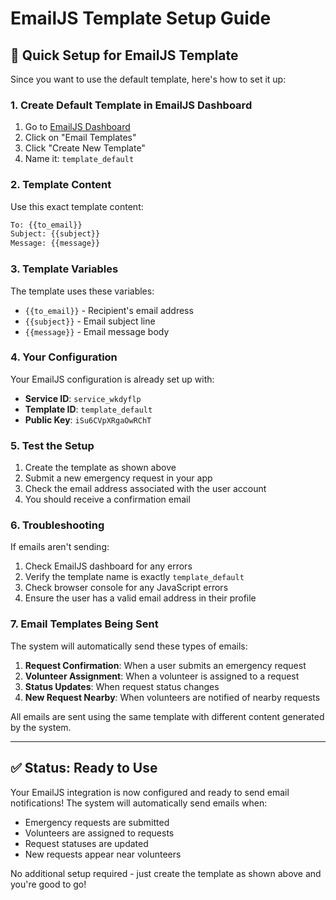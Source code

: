 # EmailJS Template Setup Guide

## 🔧 Quick Setup for EmailJS Template

Since you want to use the default template, here's how to set it up:

### 1. **Create Default Template in EmailJS Dashboard**

1. Go to [EmailJS Dashboard](https://dashboard.emailjs.com/)
2. Click on "Email Templates"
3. Click "Create New Template"
4. Name it: `template_default`

### 2. **Template Content**

Use this exact template content:

```html
To: {{to_email}}
Subject: {{subject}}
Message: {{message}}
```

### 3. **Template Variables**

The template uses these variables:
- `{{to_email}}` - Recipient's email address
- `{{subject}}` - Email subject line
- `{{message}}` - Email message body

### 4. **Your Configuration**

Your EmailJS configuration is already set up with:
- **Service ID**: `service_wkdyflp`
- **Template ID**: `template_default`
- **Public Key**: `iSu6CVpXRgaOwRChT`

### 5. **Test the Setup**

1. Create the template as shown above
2. Submit a new emergency request in your app
3. Check the email address associated with the user account
4. You should receive a confirmation email

### 6. **Troubleshooting**

If emails aren't sending:
1. Check EmailJS dashboard for any errors
2. Verify the template name is exactly `template_default`
3. Check browser console for any JavaScript errors
4. Ensure the user has a valid email address in their profile

### 7. **Email Templates Being Sent**

The system will automatically send these types of emails:

1. **Request Confirmation**: When a user submits an emergency request
2. **Volunteer Assignment**: When a volunteer is assigned to a request
3. **Status Updates**: When request status changes
4. **New Request Nearby**: When volunteers are notified of nearby requests

All emails are sent using the same template with different content generated by the system.

---

## ✅ **Status: Ready to Use**

Your EmailJS integration is now configured and ready to send email notifications! The system will automatically send emails when:

- Emergency requests are submitted
- Volunteers are assigned to requests
- Request statuses are updated
- New requests appear near volunteers

No additional setup required - just create the template as shown above and you're good to go! 
